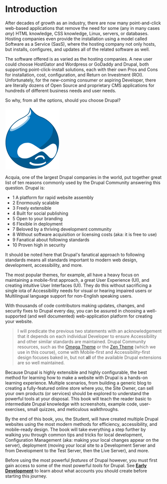 # Introduction

After decades of growth as an industry, there are now many point-and-click web-based applications that remove the need for some (any in many cases *any*) HTML knowledge, CSS knowledge, Linux, servers, or databases. Hosting companies even provide the installation using a model called Software as a Service (SasS), where the hosting company not only hosts, but installs, configures, and updates all of the related software as well.

The software offered is as varied as the hosting companies. A new user could choose HostGator and Wordpress or GoDaddy and Drupal, both supporting point-click-install solutions, each with their own Pros and Cons for installation, cost, configuration, and Return on Investment (ROI). Unfortunately, for the new-coming consumer or aspiring Developer, there are literally dozens of Open Source and proprietary CMS applications for hundreds of different business needs and user needs.

So why, from all the options, should you choose Drupal?

![Why choose Drupal?](../images/general/drupal-logos/druplicon-logos/druplicon-small.png)

Acquia, one of the largest Drupal companies in the world, put together great list of ten reasons commonly used by the Drupal Community answering this question. Drupal is:

* 1 A platform for rapid website assembly
* 2 Enormously scalable
* 3 Freely extensible
* 4 Built for social publishing
* 5 Open to your branding
* 6 Flexible in deployment
* 7 Beloved by a thriving development community
* 8 Without software acquisition or licensing costs (aka: it is free to use)
* 9 Fanatical about following standards
* 10 Proven high in security

It should be noted here that Drupal's fanatical approach to following standards means all standards important to modern web design, development, accessibility, and more.

The most popular themes, for example, all have a heavy focus on maintaining a mobile-first approach, a great User Experience (UI), and creating intuitive User Interfaces (UI). They do this without sacrificing a single iota of Accessibility needs for visual or hearing impaired users or Multilingual language support for non-English speaking users.

With thousands of code contributors making updates, changes, and security fixes to Drupal every day, you can be assured in choosing a well-supported (and well documented) web-application platform for creating your website.

> I will predicate the previous two statements with an acknowledgement that it depends on each individual Developer to ensure Accessibility and other similar standards are maintained. Drupal Community resources, such as the [Omega Theme](https://www.drupal.org/project/omega "Omega Theme") or the [Zen Theme](https://www.drupal.org/project/zen "Zen Theme") (which we use in this course), come with Mobile-first and Accessibility-first design focuses baked in, but not **all** of the available Drupal extensions are so well maintained.

Because Drupal is highly extensible and highly configurable, the best method for learning how to make a website with Drupal is a hands-on learning experience. Multiple scenarios, from building a generic blog to creating a fully-featured online store where *you*, the Site Owner, can sell your own products (or services) should be explored to understand the powerful tools at your disposal. This book will teach the reader basic to intermediate Drupal knowledge with screenshots, example code, user-exercises, small quizzes, and meticulous walkthroughs.

By the end of this book, *you*, the Student, will have created multiple Drupal websites using the most modern methods for efficiency, accessibility, and mobile-ready design. The book will take everything a step further by walking you through common tips and tricks for local development, Configuration Management (aka: making your local changes appear on the server), deployment (moving your local site to a Development Server and from Development to the Test Server, then the Live Server), and more.

Before using the most powerful *features* of Drupal however, you must first gain access to some of the most powerful _tools_ for Drupal. See **[Early Development](manuscript/early-development.md "Early Development")** to learn about what accounts you should create before starting this journey.
